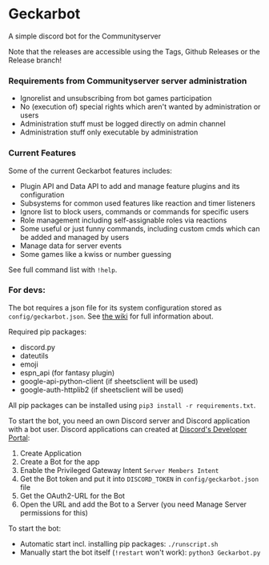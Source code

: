 # Geckarbot
A simple discord bot for the Communityserver

Note that the releases are accessible using the Tags, Github Releases or the Release branch!

### Requirements from Communityserver server administration
- Ignorelist and unsubscribing from bot games participation
- No (execution of) special rights which aren't wanted by administration or users
- Administration stuff must be logged directly on admin channel
- Administration stuff only executable by administration

### Current Features
Some of the current Geckarbot features includes:
- Plugin API and Data API to add and manage feature plugins and its configuration
- Subsystems for common used features like reaction and timer listeners
- Ignore list to block users, commands or commands for specific users
- Role management including self-assignable roles via reactions
- Some useful or just funny commands, including custom cmds which can be added and managed by users
- Manage data for server events
- Some games like a kwiss or number guessing

See full command list with `!help`.

### For devs:
The bot requires a json file for its system configuration stored as `config/geckarbot.json`. See [the wiki](https://github.com/gobo7793/Geckarbot/wiki/Bot-Configuration) for full information about.

Required pip packages:
- discord.py 
- dateutils
- emoji
- espn_api (for fantasy plugin)
- google-api-python-client (if sheetsclient will be used)
- google-auth-httplib2 (if sheetsclient will be used)

All pip packages can be installed using `pip3 install -r requirements.txt`.

To start the bot, you need an own Discord server and Discord application with a bot user. Discord applications can created at [Discord's Developer Portal](https://discord.com/developers/applications):
1. Create Application
2. Create a Bot for the app
3. Enable the Privileged Gateway Intent `Server Members Intent`
4. Get the Bot token and put it into `DISCORD_TOKEN` in `config/geckarbot.json` file
5. Get the OAuth2-URL for the Bot
6. Open the URL and add the Bot to a Server (you need Manage Server permissions for this)

To start the bot:
- Automatic start incl. installing pip packages: `./runscript.sh`
- Manually start the bot itself (`!restart` won't work): `python3 Geckarbot.py`

